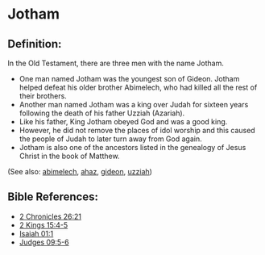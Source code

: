 # Jotham #

## Definition: ##

In the Old Testament, there are three men with the name Jotham.

* One man named Jotham was the youngest son of Gideon. Jotham helped defeat his older brother Abimelech, who had killed all the rest of their brothers.
* Another man named Jotham was a king over Judah for sixteen years following the death of his father Uzziah (Azariah).
* Like his father, King Jotham obeyed God and was a good king.
* However, he did not remove the places of idol worship and this caused the people of Judah to later turn away from God again.
* Jotham is also one of the ancestors listed in the genealogy of Jesus Christ in the book of Matthew.

(See also: [abimelech](../other/abimelech.md), [ahaz](../other/ahaz.md), [gideon](../other/gideon.md), [uzziah](../other/uzziah.md))

## Bible References: ##

* [2 Chronicles 26:21](https://door43.org/en/bible/notes/2ch/26/21)
* [2 Kings 15:4-5](https://door43.org/en/bible/notes/2ki/15/04)
* [Isaiah 01:1](https://door43.org/en/bible/notes/isa/01/01)
* [Judges 09:5-6](https://door43.org/en/bible/notes/jdg/09/05)

